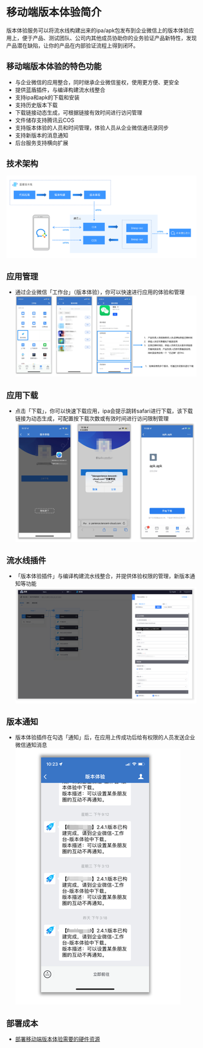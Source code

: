 # **移动端版本体验简介**
版本体验服务可以将流水线构建出来的ipa/apk包发布到企业微信上的版本体验应用上，便于产品、测试团队、公司内其他成员协助你的业务验证产品新特性，发现产品潜在缺陷，让你的产品在内部验证流程上得到闭环。

## **移动端版本体验的特色功能**
- 与企业微信的应用整合，同时继承企业微信鉴权，使用更方便、更安全
- 提供蓝盾插件，与编译构建流水线整合
- 支持ipa和apk的下载和安装
- 支持历史版本下载
- 下载链接动态生成，可根据链接有效时间进行访问管理
- 文件储存支持腾讯云COS
- 支持版本体验的人员和时间管理，体验人员从企业微信通讯录同步
- 支持新版本的消息通知
- 后台服务支持横向扩展


## **技术架构**
![](../../.gitbook\assets\image-client-experince-instructure.png)


## **应用管理**
- 通过企业微信「工作台」（版本体验），你可以快速进行应用的体验和管理
![](../../.gitbook\assets\image-client-experience-application.png)


## **应用下载**
- 点击「下载」，你可以快速下载应用，ipa会提示跳转safari进行下载，该下载链接为动态生成，可配置按下载次数或有效时间进行访问限制管理
![](../../.gitbook\assets\image-client-experince-download.png)


## **流水线插件**
- 「版本体验插件」与编译构建流水线整合，并提供体验权限的管理，新版本通知等功能
![](../../.gitbook\assets\image-client-experince-plugin.png)


## **版本通知**
- 版本体验插件在勾选「通知」后，在应用上传成功后给有权限的人员发送企业微信通知消息
![](../../.gitbook\assets\image-client-experince-notification.png)

## **部署成本**
- [部署移动端版本体验需要的硬件资源](client-experience-cost.md)
